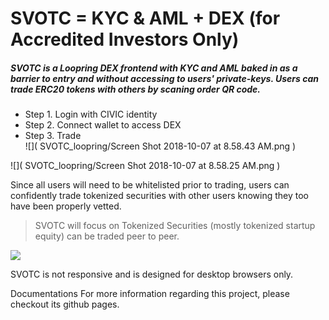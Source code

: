 # <b>SVOTC = KYC & AML + DEX (for Accredited Investors Only)</b>

##### SVOTC is a Loopring DEX frontend with KYC and AML baked in as a barrier to entry and without accessing to users' private-keys. Users can trade ERC20 tokens with others by scaning order QR code.

- Step 1.   Login with CIVIC identity <br>
- Step 2.   Connect wallet to access DEX <br>
- Step 3.   Trade <br>
![](
        SVOTC_loopring/Screen Shot 2018-10-07 at 8.58.43 AM.png
      )

![](
        SVOTC_loopring/Screen Shot 2018-10-07 at 8.58.25 AM.png
      )
        
      

Since all users will need to be whitelisted prior to trading, users can confidently trade tokenized securities with other users knowing they too have been properly vetted.

> SVOTC will focus on Tokenized Securities (mostly tokenized startup equity) can be traded peer to peer.

![](
        SVOTC_loopring/logoDk.png
      )

SVOTC is not responsive and is designed for desktop browsers only.

Documentations
For more information regarding this project, please checkout its github pages.
